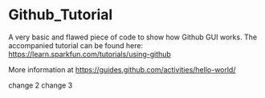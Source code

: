 # Github_Tutorial
A very basic and flawed piece of code to show how Github GUI works.
The accompanied tutorial can be found here:
https://learn.sparkfun.com/tutorials/using-github

More information at
https://guides.github.com/activities/hello-world/

change 2
change 3
